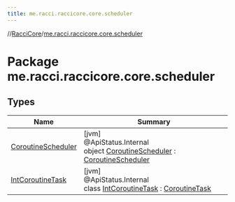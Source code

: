 ```yaml
---
title: me.racci.raccicore.core.scheduler
---
```

//[RacciCore](../../index.html)/[me.racci.raccicore.core.scheduler](index.html)



# Package me.racci.raccicore.core.scheduler



## Types


| Name | Summary |
|---|---|
| [CoroutineScheduler](-coroutine-scheduler/index.html) | [jvm]<br>@ApiStatus.Internal<br>object [CoroutineScheduler](-coroutine-scheduler/index.html) : [CoroutineScheduler](../me.racci.raccicore.api.scheduler/-coroutine-scheduler/index.html) |
| [IntCoroutineTask](-int-coroutine-task/index.html) | [jvm]<br>@ApiStatus.Internal<br>class [IntCoroutineTask](-int-coroutine-task/index.html) : [CoroutineTask](../me.racci.raccicore.api.scheduler/-coroutine-task/index.html) |

